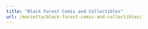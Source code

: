 ```yaml
---
title: "Black Forest Comis and Collectibles"
url: /marietta/black-forest-comis-and-collectibles/
---
```


